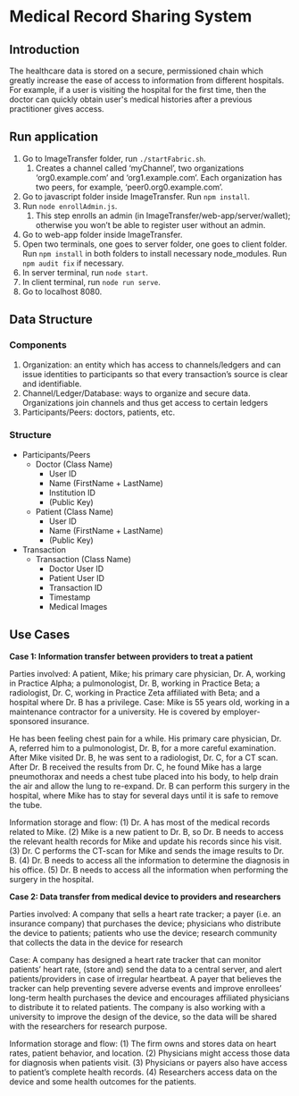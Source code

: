 # Medical Record Sharing System
## Introduction
The healthcare data is stored on a secure, permissioned chain which greatly increase the ease of access to information from different hospitals. For example, if a user is visiting the hospital for the first time, then the doctor can quickly obtain user's medical histories after a previous practitioner gives access. 

## Run application
1. Go to ImageTransfer folder, run `./startFabric.sh`. <br/>
   1. Creates a channel called ‘myChannel’, two organizations ‘org0.example.com’ and ‘org1.example.com’. Each organization has two peers, for example, ‘peer0.org0.example.com’. 
2. Go to javascript folder inside ImageTransfer. Run `npm install`. 
3. Run `node enrollAdmin.js`. 
   1. This step enrolls an admin (in ImageTransfer/web-app/server/wallet); otherwise you won’t be able to register user without an admin. 
4. Go to web-app folder inside ImageTransfer. 
5. Open two terminals, one goes to server folder, one goes to client folder. Run `npm install` in both folders to install necessary node_modules. Run `npm audit fix` if necessary. 
6. In server terminal, run `node start`. 
7. In client terminal, run `node run serve`. 
8. Go to localhost 8080. 

## Data Structure
### Components
1. Organization: an entity which has access to channels/ledgers and can issue identities to participants so that every transaction’s source is clear and identifiable. 
2. Channel/Ledger/Database: ways to organize and secure data. Organizations join channels and thus get access to certain ledgers
3. Participants/Peers: doctors, patients, etc. 

### Structure
- Participants/Peers
  - Doctor (Class Name)
    - User ID
    - Name (FirstName + LastName)
    - Institution ID
    - (Public Key)
  - Patient (Class Name)
    - User ID
    - Name (FirstName + LastName)
    - (Public Key)
- Transaction
  - Transaction (Class Name)
    - Doctor User ID
    - Patient User ID
    - Transaction ID
    - Timestamp
    - Medical Images


## Use Cases
**Case 1: Information transfer between providers to treat a patient**

Parties involved: A patient, Mike; his primary care physician, Dr. A, working in Practice Alpha; a pulmonologist, Dr. B, working in Practice Beta; a radiologist, Dr. C, working in Practice Zeta affiliated with Beta; and a hospital where Dr. B has a privilege.
Case: Mike is 55 years old, working in a maintenance contractor for a university. He is covered by employer-sponsored insurance. 

He has been feeling chest pain for a while. His primary care physician, Dr. A, referred him to a pulmonologist, Dr. B, for a more careful examination. After Mike visited Dr. B, he was sent to a radiologist, Dr. C, for a CT scan. After Dr. B received the results from Dr. C, he found Mike has a large pneumothorax and needs a chest tube placed into his body, to help drain the air and allow the lung to re-expand. Dr. B can perform this surgery in the hospital, where Mike has to stay for several days until it is safe to remove the tube. 

Information storage and flow: (1) Dr. A has most of the medical records related to Mike. (2) Mike is a new patient to Dr. B, so Dr. B needs to access the relevant health records for Mike and update his records since his visit. (3) Dr. C performs the CT-scan for Mike and sends the image results to Dr. B. (4) Dr. B needs to access all the information to determine the diagnosis in his office. (5) Dr. B needs to access all the information when performing the surgery in the hospital.


**Case 2: Data transfer from medical device to providers and researchers**

Parties involved: A company that sells a heart rate tracker; a payer (i.e. an insurance company) that purchases the device; physicians who distribute the device to patients; patients who use the device; research community that collects the data in the device for research

Case: A company has designed a heart rate tracker that can monitor patients’ heart rate, (store and) send the data to a central server, and alert patients/providers in case of irregular heartbeat. A payer that believes the tracker can help preventing severe adverse events and improve enrollees’ long-term health purchases the device and encourages affiliated physicians to distribute it to related patients. The company is also working with a university to improve the design of the device, so the data will be shared with the researchers for research purpose. 

Information storage and flow: (1) The firm owns and stores data on heart rates, patient behavior, and location. (2) Physicians might access those data for diagnosis when patients visit. (3) Physicians or payers also have access to patient’s complete health records. (4) Researchers access data on the device and some health outcomes for the patients. 
